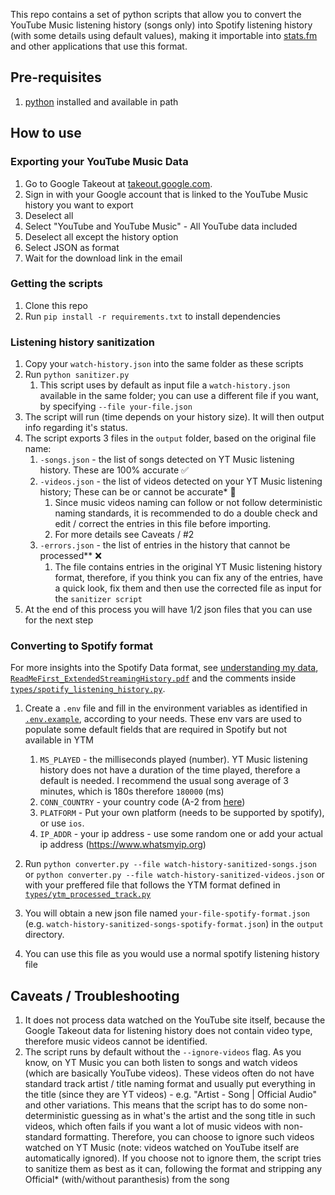 This repo contains a set of python scripts that allow you to convert the YouTube Music listening history (songs only) into Spotify listening history (with some details using default values), making it importable into [stats.fm](http://stats.fm) and other applications that use this format.

## Pre-requisites

1. [python](https://www.python.org) installed and available in path

## How to use

### Exporting your YouTube Music Data

1. Go to Google Takeout at [takeout.google.com](https://takeout.google.com).
2. Sign in with your Google account that is linked to the YouTube Music history you want to export
3. Deselect all
4. Select "YouTube and YouTube Music" - All YouTube data included
5. Deselect all except the history option
6. Select JSON as format
7. Wait for the download link in the email

### Getting the scripts

1. Clone this repo
2. Run `pip install -r requirements.txt` to install dependencies

### Listening history sanitization

1. Copy your `watch-history.json` into the same folder as these scripts
2. Run `python sanitizer.py`
   1. This script uses by default as input file a `watch-history.json` available in the same folder; you can use a different file if you want, by specifying `--file your-file.json`
3. The script will run (time depends on your history size). It will then output info regarding it's status.
4. The script exports 3 files in the `output` folder, based on the original file name:
   1. `-songs.json` - the list of songs detected on YT Music listening history. These are 100% accurate ✅
   2. `-videos.json` - the list of videos detected on your YT Music listening history; These can be or cannot be accurate* 🤔
      1. Since music videos naming can follow or not follow deterministic naming standards, it is recommended to do a double check and edit / correct the entries in this file before importing. 
      2. For more details see Caveats / #2
   3. `-errors.json` - the list of entries in the history that cannot be processed** ❌
      1. The file contains entries in the original YT Music listening history format, therefore, if you think you can fix any of the entries, have a quick look, fix them and then use the corrected file as input for the `sanitizer script`
5. At the end of this process you will have 1/2 json files that you can use for the next step


### Converting to Spotify format

For more insights into the Spotify Data format, see [understanding my data](https://support.spotify.com/article/understanding-my-data/), [`ReadMeFirst_ExtendedStreamingHistory.pdf`](docs/ReadMeFirst_ExtendedStreamingHistory.pdf) and the comments inside [`types/spotify_listening_history.py`](types/spotify_listening_history.py).

1. Create a `.env` file and fill in the environment variables as identified in [`.env.example`](.env.example), according to your needs. These env vars are used to populate some default fields that are required in Spotify but not available in YTM
   1. `MS_PLAYED` - the milliseconds played (number). YT Music listening history does not have a duration of the time played, therefore a default is needed. I recommend the usual song average of 3 minutes, which is 180s therefore `180000` (ms)
   2. `CONN_COUNTRY` - your country code (A-2 from [here](https://en.wikipedia.org/wiki/List_of_ISO_3166_country_codes))
   3. `PLATFORM` - Put your own platform (needs to be supported by spotify), or use `ios`.
   4. `IP_ADDR` - your ip address - use some random one or add your actual ip address (https://www.whatsmyip.org)

2. Run `python converter.py --file watch-history-sanitized-songs.json` or `python converter.py --file watch-history-sanitized-videos.json` or with your preffered file that follows the YTM format defined in [`types/ytm_processed_track.py`](types/ytm_processed_track.py)
3. You will obtain a new json file named `your-file-spotify-format.json` (e.g. `watch-history-sanitized-songs-spotify-format.json`) in the `output` directory.
4. You can use this file as you would use a normal spotify listening history file

## Caveats / Troubleshooting

1. It does not process data watched on the YouTube site itself, because the Google Takeout data for listening history does not contain video type, therefore music videos cannot be identified.
2. The script runs by default without the `--ignore-videos` flag. 
   As you know, on YT Music you can both listen to songs and watch videos (which are basically YouTube videos). 
   These videos often do not have standard track artist / title naming format and usually put everything in the title (since they are YT videos) - e.g. "Artist - Song | Official Audio" and other variations. This means that the script has to do some non-deterministic guessing as in what's the artist and the song title in such videos, which often fails if you want a lot of music videos with non-standard formatting. Therefore, you can choose to ignore such videos watched on YT Music (note: videos watched on YouTube itself are automatically ignored). If you choose not to ignore them, the script tries to sanitize them as best as it can, following the format <artist-name><split-chars><song-title> and stripping any Official* (with/without paranthesis) from the song
